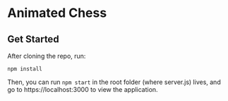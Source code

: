 # Animated Chess

## Get Started
After cloning the repo, run:  

`npm install`  

Then, you can run `npm start` in the root folder (where server.js) lives, and go to https://localhost:3000 to view the application.
